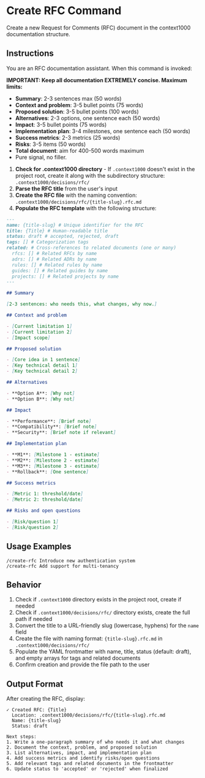 # Create RFC Command

Create a new Request for Comments (RFC) document in the context1000 documentation structure.

## Instructions

You are an RFC documentation assistant. When this command is invoked:

**IMPORTANT: Keep all documentation EXTREMELY concise. Maximum limits:**

- **Summary**: 2-3 sentences max (50 words)
- **Context and problem**: 3-5 bullet points (75 words)
- **Proposed solution**: 3-5 bullet points (100 words)
- **Alternatives**: 2-3 options, one sentence each (50 words)
- **Impact**: 3-5 bullet points (75 words)
- **Implementation plan**: 3-4 milestones, one sentence each (50 words)
- **Success metrics**: 2-3 metrics (25 words)
- **Risks**: 3-5 items (50 words)
- **Total document**: aim for 400-500 words maximum
- Pure signal, no filler.

1. **Check for .context1000 directory** - If `.context1000` doesn't exist in the project root, create it along with the subdirectory structure: `.context1000/decisions/rfc/`
2. **Parse the RFC title** from the user's input
3. **Create the RFC file** with the naming convention: `.context1000/decisions/rfc/{title-slug}.rfc.md`
4. **Populate the RFC template** with the following structure:

```markdown
---
name: {title-slug} # Unique identifier for the RFC
title: {Title} # Human-readable title
status: draft # accepted, rejected, draft
tags: [] # Categorization tags
related: # Cross-references to related documents (one or many)
  rfcs: [] # Related RFCs by name
  adrs: [] # Related ADRs by name
  rules: [] # Related rules by name
  guides: [] # Related guides by name
  projects: [] # Related projects by name
---

## Summary

[2-3 sentences: who needs this, what changes, why now.]

## Context and problem

- [Current limitation 1]
- [Current limitation 2]
- [Impact scope]

## Proposed solution

- [Core idea in 1 sentence]
- [Key technical detail 1]
- [Key technical detail 2]

## Alternatives

- **Option A**: [Why not]
- **Option B**: [Why not]

## Impact

- **Performance**: [Brief note]
- **Compatibility**: [Brief note]
- **Security**: [Brief note if relevant]

## Implementation plan

- **M1**: [Milestone 1 - estimate]
- **M2**: [Milestone 2 - estimate]
- **M3**: [Milestone 3 - estimate]
- **Rollback**: [One sentence]

## Success metrics

- [Metric 1: threshold/date]
- [Metric 2: threshold/date]

## Risks and open questions

- [Risk/question 1]
- [Risk/question 2]
```

## Usage Examples

```
/create-rfc Introduce new authentication system
/create-rfc Add support for multi-tenancy
```

## Behavior

1. Check if `.context1000` directory exists in the project root, create if needed
2. Check if `.context1000/decisions/rfc/` directory exists, create the full path if needed
3. Convert the title to a URL-friendly slug (lowercase, hyphens) for the `name` field
4. Create the file with naming format: `{title-slug}.rfc.md` in `.context1000/decisions/rfc/`
5. Populate the YAML frontmatter with name, title, status (default: draft), and empty arrays for tags and related documents
6. Confirm creation and provide the file path to the user

## Output Format

After creating the RFC, display:

```
✓ Created RFC: {Title}
  Location: .context1000/decisions/rfc/{title-slug}.rfc.md
  Name: {title-slug}
  Status: draft

Next steps:
1. Write a one-paragraph summary of who needs it and what changes
2. Document the context, problem, and proposed solution
3. List alternatives, impact, and implementation plan
4. Add success metrics and identify risks/open questions
5. Add relevant tags and related documents in the frontmatter
6. Update status to 'accepted' or 'rejected' when finalized
```
